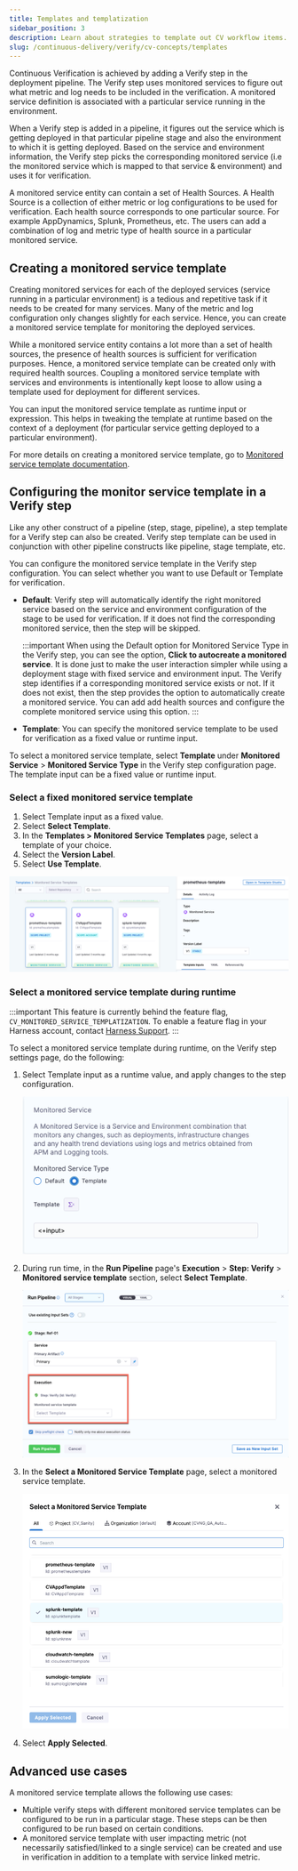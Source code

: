 ```yaml
---
title: Templates and templatization
sidebar_position: 3
description: Learn about strategies to template out CV workflow items. 
slug: /continuous-delivery/verify/cv-concepts/templates
---
```


Continuous Verification is achieved by adding a Verify step in the deployment pipeline. The Verify step uses monitored services to figure out what metric and log needs to be included in the verification. A monitored service definition is associated with a particular service running in the environment. 

When a Verify step is added in a pipeline, it figures out the service which is getting deployed in that particular pipeline stage and also the environment to which it is getting deployed. Based on the service and environment information, the Verify step picks the corresponding monitored service (i.e the monitored service which is mapped to that service & environment) and uses it for verification.

A monitored service entity can contain a set of Health Sources. A Health Source is a collection of either metric or log configurations to be used for verification. Each health source corresponds to one particular source. For example AppDynamics, Splunk, Prometheus, etc. The users can add a combination of log and metric type of health source in a particular monitored service.


## Creating a monitored service template

Creating monitored services for each of the deployed services (service running in a particular environment) is a tedious and repetitive task if it needs to be created for many services. Many of the metric and log configuration only changes slightly for each service. Hence, you can create a monitored service template for monitoring the deployed services.

While a monitored service entity contains a lot more than a set of health sources, the presence of health sources is sufficient for verification purposes. Hence, a monitored service template can be created only with required health sources. Coupling a monitored service template with services and environments is intentionally kept loose to allow using a template used for deployment for different services.

You can input the monitored service template as runtime input or expression. This helps in tweaking the template at runtime based on the context of a deployment (for particular service getting deployed to a particular environment). 

For more details on creating a monitored service template, go to [Monitored service template documentation](/docs/service-reliability-management/monitored-service/monitored-service-template-quickstart).

## Configuring the monitor service template in a Verify step

Like any other construct of a pipeline (step, stage, pipeline), a step template for a Verify step can also be created. Verify step template can be used in conjunction with other pipeline constructs like pipeline, stage template, etc.

You can configure the monitored service template in the Verify step configuration. You can select whether you want to use Default or Template for verification.

* **Default**: Verify step will automatically identify the right monitored service based on the service and environment configuration of the stage to be used for verification. If it does not find the corresponding monitored service, then the step will be skipped.
  
  :::important
  When using the Default option for Monitored Service Type in the Verify step, you can see the option, **Click to autocreate a monitored service**. It is done just to make the user interaction simpler while using a deployment stage with fixed service and environment input. The Verify step identifies if a corresponding monitored service exists or not. If it does not exist, then the step provides the option to automatically create a monitored service. You can add add health sources and configure the complete monitored service using this option.
  :::
  
* **Template**: You can specify the monitored service template to be used for verification as a fixed value or runtime input.

To select a monitored service template, select **Template** under **Monitored Service** > **Monitored Service Type** in the Verify step configuration page. The template input can be a fixed value or runtime input. 

### Select a fixed monitored service template 

1. Select Template input as a fixed value.
2. Select **Select Template**.
3. In the **Templates > Monitored Service Templates** page, select a template of your choice.
4. Select the **Version Label**.
5. Select **Use Template**.

![](./static/cv_templates/select-template-fixed-value.png)

### Select a monitored service template during runtime

:::important
This feature is currently behind the feature flag, `CV_MONITORED_SERVICE_TEMPLATIZATION`. To enable a feature flag in your Harness account, contact [Harness Support](mailto:support@harness.io).
:::

To select a monitored service template during runtime, on the Verify step settings page, do the following:

1. Select Template input as a runtime value, and apply changes to the step configuration.
   
   ![](./static/cv_templates/monitored-service-template-as-runtime-input.png)
2. During run time, in the **Run Pipeline** page's **Execution** > **Step: Verify** > **Monitored service template** section, select **Select Template**.
   
   ![](./static/cv_templates/monitored-service-template-1.png)
3. In the **Select a Monitored Service Template** page, select a monitored service template.
   
   ![](./static/cv_templates/select-template-runtime.png)
4. Select **Apply Selected**.


## Advanced use cases

A monitored service template allows the following use cases:

* Multiple verify steps with different monitored service templates can be configured to be run in a particular stage. These steps can be then configured to be run based on certain conditions.
* A monitored service template with user impacting metric (not necessarily satisfied/linked to a single service) can be created and use in verification in addition to a template with service linked metric.



